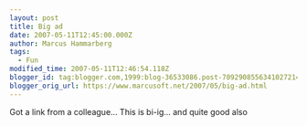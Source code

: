 ```yaml
---
layout: post
title: Big ad
date: 2007-05-11T12:45:00.000Z
author: Marcus Hammarberg
tags:
  - Fun
modified_time: 2007-05-11T12:46:54.118Z
blogger_id: tag:blogger.com,1999:blog-36533086.post-7092908556341027214
blogger_orig_url: https://www.marcusoft.net/2007/05/big-ad.html
---
```


Got a
link from a colleague... This is bi-ig... and quite good also
